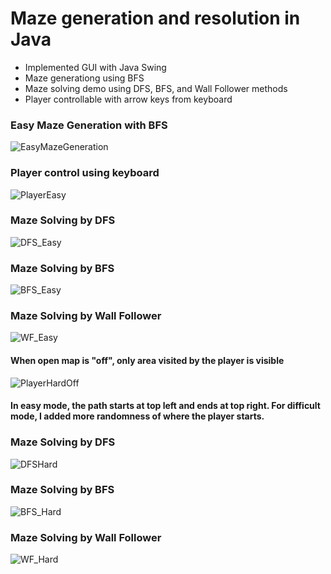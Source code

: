 # Maze generation and resolution in Java
  - Implemented GUI with Java Swing
  - Maze generationg using BFS
  - Maze solving demo using DFS, BFS, and Wall Follower methods
  - Player controllable with arrow keys from keyboard


### Easy Maze Generation with BFS
![EasyMazeGeneration](/image/EasyOnGeneration_600.gif)

### Player control using keyboard
![PlayerEasy](/image/PlayerEasy_001.gif)

### Maze Solving by DFS
![DFS_Easy](/image/DFS_Easy_001.gif)

### Maze Solving by BFS
![BFS_Easy](/image/BFS_Easy_001.gif)

### Maze Solving by Wall Follower
![WF_Easy](/image/WF_Easy_001.gif)

#### When open map is "off", only area visited by the player is visible
![PlayerHardOff](/image/PlayerHardOff.gif)

#### In easy mode, the path starts at top left and ends at top right. For difficult mode, I added more randomness of where the player starts.

### Maze Solving by DFS
![DFSHard](/image/HardDFS_001.gif)

### Maze Solving by BFS
![BFS_Hard](/image/HardBFS_001.gif)

### Maze Solving by Wall Follower
![WF_Hard](/image/HardWall_001.gif)

